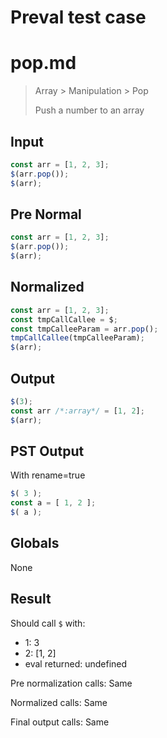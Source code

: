 # Preval test case

# pop.md

> Array > Manipulation > Pop
>
> Push a number to an array

## Input

`````js filename=intro
const arr = [1, 2, 3];
$(arr.pop());
$(arr);
`````

## Pre Normal


`````js filename=intro
const arr = [1, 2, 3];
$(arr.pop());
$(arr);
`````

## Normalized


`````js filename=intro
const arr = [1, 2, 3];
const tmpCallCallee = $;
const tmpCalleeParam = arr.pop();
tmpCallCallee(tmpCalleeParam);
$(arr);
`````

## Output


`````js filename=intro
$(3);
const arr /*:array*/ = [1, 2];
$(arr);
`````

## PST Output

With rename=true

`````js filename=intro
$( 3 );
const a = [ 1, 2 ];
$( a );
`````

## Globals

None

## Result

Should call `$` with:
 - 1: 3
 - 2: [1, 2]
 - eval returned: undefined

Pre normalization calls: Same

Normalized calls: Same

Final output calls: Same
